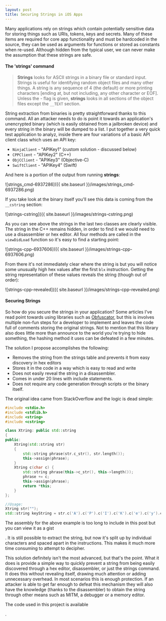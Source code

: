 ```yaml
---
layout: post
title: Securing Strings in iOS Apps
---
```


Many applications rely on strings which contain potentially sensitive data for storing things such as URIs, tokens, keys and secrets. Many of these items are required for core app functionality and must be hardcoded in the source, they can be used as arguments for functions or stored as constants when re-used. Although hidden from the typical user, we can never make the assumption that these strings are safe.

#### The 'strings' command
> **Strings**  looks  for  ASCII  strings in a binary file or standard input. Strings is useful for identifying random object files  and  many  other things.   A  string is any sequence of 4 (the default) or more printing characters [ending at, but not including, any other character or  EOF]. Unless the - flag is given, **strings** looks in all sections of the object files except the `__TEXT` section.

String extraction from binaries is pretty straightforward thanks to this command. All an attacker needs to do is point it towards an application's unencrypted binary (which is easily obtained from a jailbroken device) and every string in the binary will be dumped to a list. I put together a very quick test application to analyz, inside there are four variations of a basic API client class which uses an API key:

* `NinjaClient` - "APIKey1" (custom solution - discussed below)
* `CPPClient` - "APIKey2" (C++)
* `ObjCClient` - "APIKey3" (Objective-C)
* `SwiftClient` - "APIKey4" (Swift)

And here is a portion of the output from running **strings**:

![strings_cmd-6937286]({{ site.baseurl }}/images/strings_cmd-6937286.png)

If you take look at the binary itself you'll see this data is coming from the `__cstring` section:

![strings-cstring]({{ site.baseurl }}/images/strings-cstring.png)

As you can see above the strings in the last two classes are clearly visible. The string in the C++ remains hidden, in order to find it we would need to use a disassembler or hex editor. All four methods are called in the `viewDidLoad` function so it's easy to find a starting point:

![strings-cpp-6937606]({{ site.baseurl }}/images/strings-cpp-6937606.png)

From there it's not immediately clear where the string is but you will notice some unusually high hex values after the first `blx` instruction. Getting the string representation of these values reveals the string (though out of order):

![strings-cpp-revealed]({{ site.baseurl }}/images/strings-cpp-revealed.png)

#### Securing Strings
So how do you secure the strings in your application? Some articles I've read point towards using libraries such as [Obfuscator](https://github.com/pjebs/Obfuscator-iOS), but this is involves multiple non-fun steps for a developer to implement and leaves the code full of comments storing the original strings. Not to mention that this library also does little more than announce to the world you're trying to hide something, the hashing method it uses can be defeated in a few minutes.

The solution I propose accomplishes the following:
* Removes the string from the strings table and prevents it from easy discovery in hex editors
* Stores it in the code in a way which is easy to read and write
* Does not easily reveal the string in a disassembler.
* Comes in under 20 lines with include statements.
* Does not require any code generation through scripts or the binary itself.

The original idea came from StackOverflow and the logic is dead simple:

```c++
#include <stdio.h>
#include <stdlib.h>
#include <string>
#include <cstring>

class Xtring: public std::string
{
public:
    Xtring(std::string str)
    {
        std::string phrase(str.c_str(), str.length());
        this->assign(phrase);
    }
    Xtring c(char c) {
        std::string phrase(this->c_str(), this->length());
        phrase += c;
        this->assign(phrase);
        return *this;
    }
};

//Usage:
Xtring str("");
std::string keyString = str.c('A').c('P').c('I').c('K').c('e').c('y').c('1');

```

The assembly for the above example is too long to include in this post but you can view it as a gist 

[here]: https://gist.github.com/psobko/94a8a9f783375a7eb85976becd264d3c

. It is still possible to extract the string, but now it's split up by individual characters and spaced apart in the instructions. This makes it much more time consuming to attempt to decipher.

This solution definitely isn't the most advanced, but that's the point. What it does is provide a simple way to quickly prevent a string from being easily discovered through a hex editor, disassembler, or just the strings command. It does this without revealing itself, drawing much attention or adding unnecessary overhead. In most scenarios this is enough protection. If an attacker is able to get far enough to defeat this mechanism they will also have the knowledge (thanks to the disassembler) to obtain the string through other means such as MITM, a debugger or a memory editor.

The code used in this project is available 

[here]: https://github.com/psobko/DudeWheresMyStrings/

.